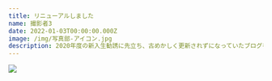 ```yaml
---
title: リニューアルしました
name: 撮影者3
date: 2022-01-03T00:00:00.000Z
image: /img/写真部-アイコン.jpg
description: 2020年度の新入生勧誘に先立ち、古めかしく更新されずになっていたブログをリニューアルしました。
---
```


![](/img/1f1a0070-宮澤有伸.jpg)
